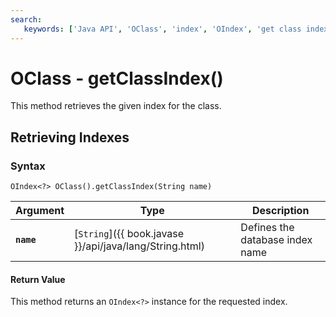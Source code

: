 ```yaml
---
search:
   keywords: ['Java API', 'OClass', 'index', 'OIndex', 'get class index', 'getClassIndex']
---
```


# OClass - getClassIndex()

This method retrieves the given index for the class.

## Retrieving Indexes

### Syntax

```
OIndex<?> OClass().getClassIndex(String name)
```

| Argument | Type | Description |
|---|---|---|
| **`name`** | [`String`]({{ book.javase }}/api/java/lang/String.html) | Defines the database index name |

#### Return Value

This method returns an `OIndex<?>` instance for the requested index.

